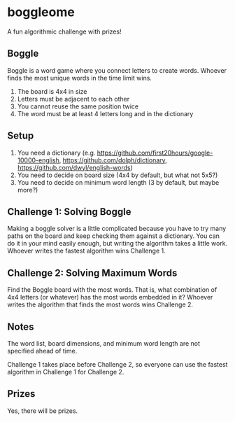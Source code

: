 boggleome
=========

A fun algorithmic challenge with prizes!

## Boggle ##

Boggle is a word game where you connect letters to create words. Whoever finds the most unique words in the time limit wins.

1. The board is 4x4 in size
2. Letters must be adjacent to each other
3. You cannot reuse the same position twice
4. The word must be at least 4 letters long and in the dictionary

## Setup ##

1. You need a dictionary (e.g. https://github.com/first20hours/google-10000-english, https://github.com/dolph/dictionary, https://github.com/dwyl/english-words)
2. You need to decide on board size (4x4 by default, but what not 5x5?)
3. You need to decide on minimum word length (3 by default, but maybe more?)

## Challenge 1: Solving Boggle ##

Making a boggle solver is a little complicated because you have to try many paths on the board and keep checking them against a dictionary. You can do it in your mind easily enough, but writing the algorithm takes a little work. Whoever writes the fastest algorithm wins Challenge 1.

## Challenge 2: Solving Maximum Words ##

Find the Boggle board with the most words. That is, what combination of 4x4 letters (or whatever) has the most words embedded in it? Whoever writes the algorithm that finds the most words wins Challenge 2.

## Notes ##

The word list, board dimensions, and minimum word length are not specified ahead of time.

Challenge 1 takes place before Challenge 2, so everyone can use the fastest algorithm in Challenge 1 for Challenge 2.

## Prizes ##

Yes, there will be prizes.
